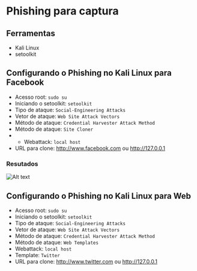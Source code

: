 # Phishing para captura 

## Ferramentas

- Kali Linux
- setoolkit

## Configurando o Phishing no Kali Linux para Facebook

- Acesso root: ``` sudo su ```
- Iniciando o setoolkit: ``` setoolkit ```
- Tipo de ataque: ``` Social-Engineering Attacks ```
- Vetor de ataque: ``` Web Site Attack Vectors ```
- Método de ataque: ```Credential Harvester Attack Method ```
- Método de ataque: ``` Site Cloner ```
- - Webattack: ``` local host ```
- URL para clone: http://www.facebook.com ou http://127.0.0.1

### Resutados

![Alt text](./passwd.png "Optional title")


## Configurando o Phishing no Kali Linux para Web

- Acesso root: ``` sudo su ```
- Iniciando o setoolkit: ``` setoolkit ```
- Tipo de ataque: ``` Social-Engineering Attacks ```
- Vetor de ataque: ``` Web Site Attack Vectors ```
- Método de ataque: ```Credential Harvester Attack Method ```
- Método de ataque: ``` Web Templates ```
- Webattack: ``` local host ```
- Template: ``` Twitter ```
- URL para clone: http://www.twitter.com ou http://127.0.0.1
